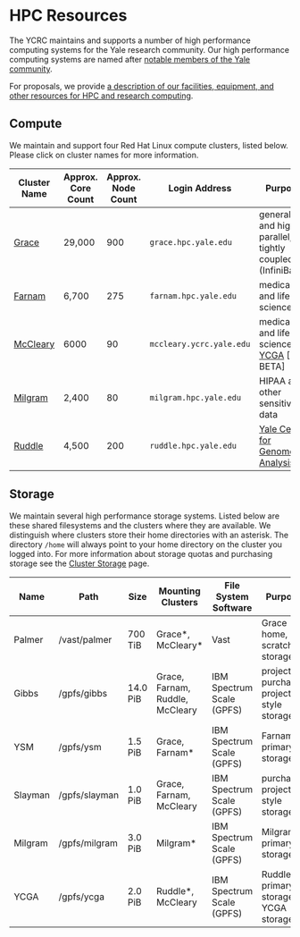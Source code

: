 # HPC Resources

The YCRC maintains and supports a number of high performance computing systems for the Yale research community. Our high performance computing systems are named after [notable members of the Yale community](https://research.computing.yale.edu/about/hpc-resources).

For proposals, we provide [a description of our facilities, equipment, and other resources for HPC and research computing](https://docs.google.com/document/d/1TRoXlMd8muiFP8NUp6g00tl0QAV5P8KScnC0vBv6oBA).

## Compute

We maintain and support four Red Hat Linux compute clusters, listed below. Please click on cluster names for more information. 

| Cluster Name        | Approx. Core Count | Approx. Node Count | Login Address<img width=200/> | Purpose                                                            |
|---------------------|--------------------|---------------------|-------------------------------|-------------------------------------------------------------------|
| [Grace](grace)      | 29,000             | 900                 | `grace.hpc.yale.edu`          | general and highly parallel, tightly coupled (InfiniBand)         |
| [Farnam](farnam)    | 6,700              | 275                 | `farnam.hpc.yale.edu`         | medical and life science                                          |
| [McCleary](mccleary)| 6000               | 90                  | `mccleary.ycrc.yale.edu`      | medical and life science, [YCGA](http://ycga.yale.edu/) [IN BETA] |
| [Milgram](milgram)  | 2,400              | 80                  | `milgram.hpc.yale.edu`        | HIPAA and other sensitive data                                    |
| [Ruddle](ruddle)    | 4,500              | 200                 | `ruddle.hpc.yale.edu`         | [Yale Center for Genome Analysis](http://ycga.yale.edu/)          |

## Storage

We maintain several high performance storage systems. Listed below are these shared filesystems and the clusters where they are available. We distinguish where clusters store their home directories with an asterisk. The directory `/home` will always point to your home directory on the cluster you logged into. For more information about storage quotas and purchasing storage see the [Cluster Storage](/data/hpc-storage) page.

| Name     | Path          | Size     | Mounting Clusters       | File System Software      | Purpose                                  |
|----------|---------------|----------|-------------------------|---------------------------|------------------------------------------|
| Palmer   | /vast/palmer  | 700 TiB  | Grace\*, McCleary\*     | Vast                      | Grace home, scratch storage              |
| Gibbs    | /gpfs/gibbs   | 14.0 PiB | Grace, Farnam, Ruddle, McCleary | IBM Spectrum Scale (GPFS) | project, purchased project-style storage |
| YSM      | /gpfs/ysm     | 1.5 PiB  | Grace, Farnam\*         | IBM Spectrum Scale (GPFS) | Farnam primary storage                   |
| Slayman  | /gpfs/slayman | 1.0 PiB  | Grace, Farnam, McCleary | IBM Spectrum Scale (GPFS) | purchased project-style storage          |
| Milgram  | /gpfs/milgram | 3.0 PiB  | Milgram\*               | IBM Spectrum Scale (GPFS) | Milgram primary storage                  |
| YCGA     | /gpfs/ycga    | 2.0 PiB  | Ruddle\*, McCleary      | IBM Spectrum Scale (GPFS) | Ruddle primary storage, YCGA storage     |
